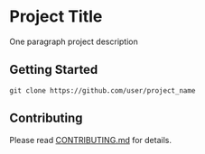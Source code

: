 # Project Title

One paragraph project description

## Getting Started

```
git clone https://github.com/user/project_name
```

## Contributing

Please read [CONTRIBUTING.md]() for details.


